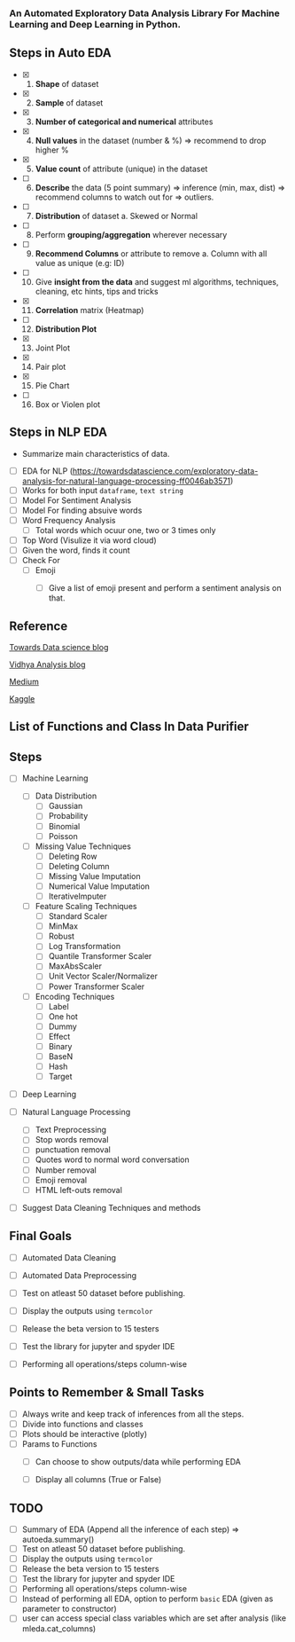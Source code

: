 <!---
## List of Functions and Class In Auto EDA.
-->

### An Automated Exploratory Data Analysis Library For Machine Learning and Deep Learning in Python.

## Steps in Auto EDA

- [x] 1. **Shape** of dataset
- [x] 2. **Sample** of dataset
- [x] 3. **Number of categorical and numerical** attributes
- [x] 4. **Null values** in the dataset (number & %) => recommend to drop higher %
- [x] 5. **Value count** of attribute (unique) in the dataset
- [ ] 6. **Describe** the data (5 point summary) => inference (min, max, dist) => recommend columns to watch out for => outliers.
- [ ] 7. **Distribution** of dataset
        a. Skewed or Normal
- [ ] 8. Perform **grouping/aggregation** wherever necessary 
- [ ] 9. **Recommend Columns** or attribute to remove
        a. Column with all value as unique (e.g: ID)
- [ ] 10. Give **insight from the data** and suggest ml algorithms, techniques, cleaning, etc hints, tips and tricks
- [x] 11. **Correlation** matrix (Heatmap)
- [ ] 12. **Distribution Plot**
- [x] 13. Joint Plot 
- [x] 14. Pair plot
- [x] 15. Pie Chart
- [ ] 16. Box or Violen plot

## Steps in NLP EDA

- Summarize main characteristics of data.

- [ ] EDA for NLP (https://towardsdatascience.com/exploratory-data-analysis-for-natural-language-processing-ff0046ab3571)
- [ ] Works for both input `dataframe`, `text string`
- [ ] Model For Sentiment Analysis
- [ ] Model For finding absuive words
- [ ] Word Frequency Analysis
  - [ ] Total words which ocuur one, two or 3 times only
- [ ] Top Word (Visulize it via word cloud)
- [ ] Given the word, finds it count
- [ ] Check For
  - [ ] Emoji
    - [ ] Give a list of emoji present and perform a sentiment analysis on that.


## Reference

[Towards Data science blog](https://towardsdatascience.com/nlp-part-3-exploratory-data-analysis-of-text-data-1caa8ab3f79d)

[Vidhya Analysis blog](https://www.analyticsvidhya.com/blog/2020/04/beginners-guide-exploratory-data-analysis-text-data/)

[Medium](https://medium.com/analytics-vidhya/how-to-begin-performing-eda-on-nlp-ffdef92bedf6)

[Kaggle](https://www.kaggle.com/wil2210/eda-nlp-ml)


## List of Functions and Class In Data Purifier

## Steps

- [ ] Machine Learning
  
  - [ ] Data Distribution
    - [ ] Gaussian
    - [ ] Probability
    - [ ] Binomial 
    - [ ] Poisson

  - [ ] Missing Value Techniques
      - [ ] Deleting Row
      - [ ] Deleting Column
      - [ ] Missing Value Imputation
      - [ ] Numerical Value Imputation
      - [ ] IterativeImputer

  - [ ] Feature Scaling Techniques
      - [ ] Standard Scaler
      - [ ] MinMax
      - [ ] Robust 
      - [ ] Log Transformation
      - [ ] Quantile Transformer Scaler
      - [ ] MaxAbsScaler
      - [ ] Unit Vector Scaler/Normalizer
      - [ ] Power Transformer Scaler

  - [ ] Encoding Techniques
      - [ ] Label 
      - [ ] One hot
      - [ ] Dummy 
      - [ ] Effect 
      - [ ] Binary 
      - [ ] BaseN 
      - [ ] Hash 
      - [ ] Target 
  
- [ ] Deep Learning
  
- [ ] Natural Language Processing 
  - [ ]  Text Preprocessing
    - [ ]  Stop words removal
    - [ ]  punctuation removal
    - [ ]  Quotes word to normal word conversation
    - [ ]  Number removal
  - [ ] Emoji removal
  - [ ] HTML left-outs removal 
  
- [ ] Suggest Data Cleaning Techniques and methods

## Final Goals

- [ ] Automated Data Cleaning
- [ ] Automated Data Preprocessing
- [ ] Test on atleast 50 dataset before publishing.
- [ ] Display the outputs using `termcolor`
- [ ] Release the beta version to 15 testers
- [ ] Test the library for jupyter and spyder IDE
- [ ] Performing all operations/steps column-wise

        

## Points to Remember & Small Tasks

- [ ] Always write and keep track of inferences from all the steps.
- [ ] Divide into functions and classes
- [ ] Plots should be interactive (plotly)
- [ ] Params to Functions
  - [ ] Can choose to show outputs/data while performing EDA 
  - [ ] Display all columns (True or False)


## TODO

- [ ] Summary of EDA (Append all the inference of each step) => autoeda.summary()
- [ ] Test on atleast 50 dataset before publishing.
- [ ] Display the outputs using `termcolor`
- [ ] Release the beta version to 15 testers
- [ ] Test the library for jupyter and spyder IDE
- [ ] Performing all operations/steps column-wise
- [ ] Instead of performing all EDA, option to perform `basic` EDA (given as parameter to constructor)
- [ ] user can access special class variables which are set after analysis (like mleda.cat_columns)
